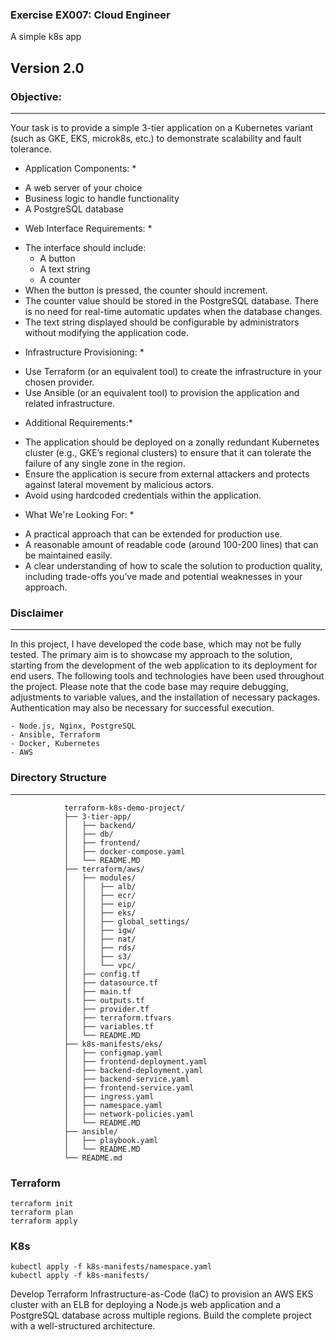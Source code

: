 ### Exercise EX007: Cloud Engineer

A simple k8s app

Version 2.0
---


### Objective:
---
Your task is to provide a simple 3-tier application on a Kubernetes variant (such as GKE, EKS, microk8s, etc.) to demonstrate scalability and fault tolerance.


* Application Components: *
- A web server of your choice
- Business logic to handle functionality
- A PostgreSQL database


* Web Interface Requirements: *
- The interface should include:
    - A button
    - A text string
    - A counter
- When the button is pressed, the counter should increment.
- The counter value should be stored in the PostgreSQL database. There is no need for real-time automatic updates when the database changes.
- The text string displayed should be configurable by administrators without modifying the application code.


* Infrastructure Provisioning: *
- Use Terraform (or an equivalent tool) to create the infrastructure in your chosen provider.
- Use Ansible (or an equivalent tool) to provision the application and related infrastructure.


* Additional Requirements:*
- The application should be deployed on a zonally redundant Kubernetes cluster (e.g., GKE’s regional clusters) to ensure that it can tolerate the failure of any single zone in the region.
- Ensure the application is secure from external attackers and protects against lateral movement by malicious actors.
- Avoid using hardcoded credentials within the application.


* What We're Looking For: *
- A practical approach that can be extended for production use.
- A reasonable amount of readable code (around 100-200 lines) that can be maintained easily.
- A clear understanding of how to scale the solution to production quality, including trade-offs you’ve made and potential weaknesses in your approach.

### Disclaimer
---
In this project, I have developed the code base, which may not be fully tested. The primary aim is to showcase my approach to the solution, starting from the development of the web application to its deployment for end users.
The following tools and technologies have been used throughout the project. Please note that the code base may require debugging, adjustments to variable values, and the installation of necessary packages. Authentication may also be necessary for successful execution.

    - Node.js, Nginx, PostgreSQL
    - Ansible, Terraform
    - Docker, Kubernetes
    - AWS


### Directory Structure
---
                terraform-k8s-demo-project/
                ├── 3-tier-app/
                │   ├── backend/
                │   ├── db/
                │   ├── frontend/
                │   ├── docker-compose.yaml
                │   └── README.MD
                ├── terraform/aws/
                │   ├── modules/
                │   │   ├── alb/
                │   │   ├── ecr/
                │   │   ├── eip/
                │   │   ├── eks/
                │   │   ├── global_settings/
                │   │   ├── igw/
                │   │   ├── nat/
                │   │   ├── rds/
                │   │   ├── s3/
                │   │   └── vpc/
                │   ├── config.tf
                │   ├── datasource.tf
                │   ├── main.tf
                │   ├── outputs.tf
                │   ├── provider.tf
                │   ├── terraform.tfvars
                │   ├── variables.tf
                │   └── README.MD
                ├── k8s-manifests/eks/
                │   ├── configmap.yaml
                │   ├── frontend-deployment.yaml
                │   ├── backend-deployment.yaml
                │   ├── backend-service.yaml
                │   ├── frontend-service.yaml
                │   ├── ingress.yaml
                │   ├── namespace.yaml
                │   ├── network-policies.yaml
                │   └── README.MD
                ├── ansible/
                │   ├── playbook.yaml
                │   └── README.MD
                └── README.md

### Terraform
    terraform init
    terraform plan
    terraform apply

### K8s
    kubectl apply -f k8s-manifests/namespace.yaml
    kubectl apply -f k8s-manifests/



Develop Terraform Infrastructure-as-Code (IaC) to provision an AWS EKS cluster with an ELB for deploying a Node.js web application and a PostgreSQL database across multiple regions. Build the complete project with a well-structured architecture.
